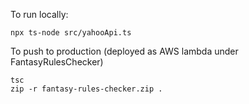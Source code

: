 To run locally:
```
npx ts-node src/yahooApi.ts
```

To push to production (deployed as AWS lambda under FantasyRulesChecker)
```
tsc
zip -r fantasy-rules-checker.zip .
```


